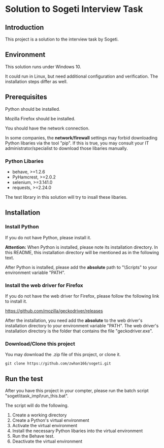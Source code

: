 # Solution to Sogeti Interview Task #

## Introduction ##

This project is a solution to the interview task by Sogeti.

## Environment ##

This solution runs under Windows 10. 

It could run in Linux, but need additional configuration and verification. The installation steps differ as well.

## Prerequisites ##

Python should be installed. 

Mozilla Firefox should be installed.

You should have the network connection.

In some companies, the __network/firewall__ settings may forbid downloading Python libaries via the tool "pip". If this is true, you may consult your IT administrator/specialist to download those libaries manually. 

### Python Libaries ###

* behave, >=1.2.6
* PyHamcrest, >=2.0.2
* selenium, >=3.141.0
* requests, >=2.24.0

The test library in this solution will try to insall these libaries.

## Installation

### Install Python

If you do not have Python, please install it.

__Attention:__ When Python is installed, please note its installation directory. In this README, this installation directory will be mentioned as __<python-install-dir>__ in the following text.

After Python is installed, please add the __absolute__ path to "<python-install-dir>\Scripts" to your environment variable "PATH".

### Install the web driver for Firefox

If you do not have the web driver for Firefox, please follow the following link to install it.

https://github.com/mozilla/geckodriver/releases

After the installation, you need add the __absolute__ to the web driver's installation directory to your environment variable "PATH". The web driver's installation directory is the folder that contains the file "geckodriver.exe".

### Download/Clone this project

You may download the .zip file of this project, or clone it.

`git clone https://github.com/zwhan166/sogeti.git`

## Run the test

After you have this project in your compter, please run the batch script "sogeti\task_impl\run_this.bat".

The script will do the following.

1. Create a working directory
2. Create a Python's virtual environment
3. Activate the virtual environment
4. Install the necessary Python libaries into the virtual environment
5. Run the Behave test.
6. Deactivate the virtual environment







